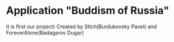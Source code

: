 # Application "Buddism of Russia"

It is first our project)
Created by StIch(Burdukovsky Pavel) and ForeverAlone(Badagarov Dugar)

